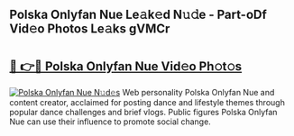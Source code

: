 ## Polska Onlyfan Nue Le𝚊k𝚎d N𝚞𝚍e - Part-oDf Vid𝚎o Photos Le𝚊ks gVMCr

# <h2><a href="http://fb3j4pz.evod.top/?m=Polska+Onlyfan+Nue">🔗 👉🔴 Polska Onlyfan Nue Vid𝚎o Ph𝚘t𝚘s</a></h2>

[![Polska Onlyfan Nue N𝚞d𝚎s](https://i.imgur.com/8V9OHl7.gif)](http://fb3j4pz.evod.top/?m=Polska+Onlyfan+Nue)
Web personality Polska Onlyfan Nue and content creator, acclaimed for posting dance and lifestyle themes through popular dance challenges and brief vlogs. Public figures Polska Onlyfan Nue can use their influence to promote social change. 
